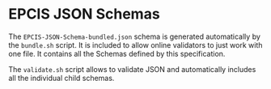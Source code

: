 # EPCIS JSON Schemas

The `EPCIS-JSON-Schema-bundled.json` schema is generated automatically by the `bundle.sh` script. It is included to allow online validators to just work with one file. It contains all the Schemas defined by this specification. 

The `validate.sh` script allows to validate JSON and automatically includes all the individual child schemas. 
